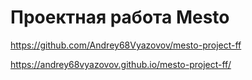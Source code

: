 # Проектная работа Mesto
https://github.com/Andrey68Vyazovov/mesto-project-ff

https://andrey68vyazovov.github.io/mesto-project-ff/

